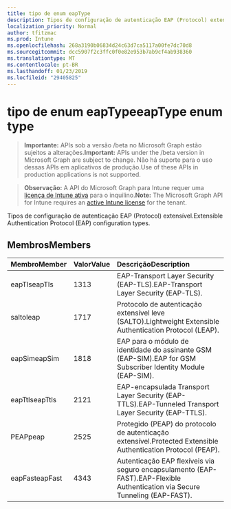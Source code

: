```yaml
---
title: tipo de enum eapType
description: Tipos de configuração de autenticação EAP (Protocol) extensível.
localization_priority: Normal
author: tfitzmac
ms.prod: Intune
ms.openlocfilehash: 268a3190b06834d24c63d7ca5117a00fe7dc70d8
ms.sourcegitcommit: dcc5907f2c3ffc0f0e82e953b7ab9cf4ab938360
ms.translationtype: MT
ms.contentlocale: pt-BR
ms.lasthandoff: 01/23/2019
ms.locfileid: "29405825"
---
```

# <a name="eaptype-enum-type"></a><span data-ttu-id="138d5-103">tipo de enum eapType</span><span class="sxs-lookup"><span data-stu-id="138d5-103">eapType enum type</span></span>

> <span data-ttu-id="138d5-104">**Importante:** APIs sob a versão /beta no Microsoft Graph estão sujeitos a alterações.</span><span class="sxs-lookup"><span data-stu-id="138d5-104">**Important:** APIs under the /beta version in Microsoft Graph are subject to change.</span></span> <span data-ttu-id="138d5-105">Não há suporte para o uso dessas APIs em aplicativos de produção.</span><span class="sxs-lookup"><span data-stu-id="138d5-105">Use of these APIs in production applications is not supported.</span></span>

> <span data-ttu-id="138d5-106">**Observação:** A API do Microsoft Graph para Intune requer uma [licença de Intune ativa](https://go.microsoft.com/fwlink/?linkid=839381) para o inquilino.</span><span class="sxs-lookup"><span data-stu-id="138d5-106">**Note:** The Microsoft Graph API for Intune requires an [active Intune license](https://go.microsoft.com/fwlink/?linkid=839381) for the tenant.</span></span>

<span data-ttu-id="138d5-107">Tipos de configuração de autenticação EAP (Protocol) extensível.</span><span class="sxs-lookup"><span data-stu-id="138d5-107">Extensible Authentication Protocol (EAP) configuration types.</span></span>

## <a name="members"></a><span data-ttu-id="138d5-108">Membros</span><span class="sxs-lookup"><span data-stu-id="138d5-108">Members</span></span>
|<span data-ttu-id="138d5-109">Membro</span><span class="sxs-lookup"><span data-stu-id="138d5-109">Member</span></span>|<span data-ttu-id="138d5-110">Valor</span><span class="sxs-lookup"><span data-stu-id="138d5-110">Value</span></span>|<span data-ttu-id="138d5-111">Descrição</span><span class="sxs-lookup"><span data-stu-id="138d5-111">Description</span></span>|
|:---|:---|:---|
|<span data-ttu-id="138d5-112">eapTls</span><span class="sxs-lookup"><span data-stu-id="138d5-112">eapTls</span></span>|<span data-ttu-id="138d5-113">13</span><span class="sxs-lookup"><span data-stu-id="138d5-113">13</span></span>|<span data-ttu-id="138d5-114">EAP-Transport Layer Security (EAP-TLS).</span><span class="sxs-lookup"><span data-stu-id="138d5-114">EAP-Transport Layer Security (EAP-TLS).</span></span>|
|<span data-ttu-id="138d5-115">salto</span><span class="sxs-lookup"><span data-stu-id="138d5-115">leap</span></span>|<span data-ttu-id="138d5-116">17</span><span class="sxs-lookup"><span data-stu-id="138d5-116">17</span></span>|<span data-ttu-id="138d5-117">Protocolo de autenticação extensível leve (SALTO).</span><span class="sxs-lookup"><span data-stu-id="138d5-117">Lightweight Extensible Authentication Protocol (LEAP).</span></span>|
|<span data-ttu-id="138d5-118">eapSim</span><span class="sxs-lookup"><span data-stu-id="138d5-118">eapSim</span></span>|<span data-ttu-id="138d5-119">18</span><span class="sxs-lookup"><span data-stu-id="138d5-119">18</span></span>|<span data-ttu-id="138d5-120">EAP para o módulo de identidade do assinante GSM (EAP-SIM).</span><span class="sxs-lookup"><span data-stu-id="138d5-120">EAP for GSM Subscriber Identity Module (EAP-SIM).</span></span>|
|<span data-ttu-id="138d5-121">eapTtls</span><span class="sxs-lookup"><span data-stu-id="138d5-121">eapTtls</span></span>|<span data-ttu-id="138d5-122">21</span><span class="sxs-lookup"><span data-stu-id="138d5-122">21</span></span>|<span data-ttu-id="138d5-123">EAP-encapsulada Transport Layer Security (EAP-TTLS).</span><span class="sxs-lookup"><span data-stu-id="138d5-123">EAP-Tunneled Transport Layer Security (EAP-TTLS).</span></span>|
|<span data-ttu-id="138d5-124">PEAP</span><span class="sxs-lookup"><span data-stu-id="138d5-124">peap</span></span>|<span data-ttu-id="138d5-125">25</span><span class="sxs-lookup"><span data-stu-id="138d5-125">25</span></span>|<span data-ttu-id="138d5-126">Protegido (PEAP) do protocolo de autenticação extensível.</span><span class="sxs-lookup"><span data-stu-id="138d5-126">Protected Extensible Authentication Protocol (PEAP).</span></span>|
|<span data-ttu-id="138d5-127">eapFast</span><span class="sxs-lookup"><span data-stu-id="138d5-127">eapFast</span></span>|<span data-ttu-id="138d5-128">43</span><span class="sxs-lookup"><span data-stu-id="138d5-128">43</span></span>|<span data-ttu-id="138d5-129">Autenticação EAP flexíveis via seguro encapsulamento (EAP-FAST).</span><span class="sxs-lookup"><span data-stu-id="138d5-129">EAP-Flexible Authentication via Secure Tunneling (EAP-FAST).</span></span>|




